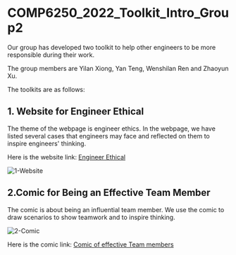 # COMP6250_2022_Toolkit_Intro_Group2

Our group has developed two toolkit to help other engineers to be more responsible during their work.

The group members are Yilan Xiong, Yan Teng, Wenshilan Ren and Zhaoyun Xu.

The toolkits are as follows:

## 1. Website for Engineer Ethical

The theme of the webpage is engineer ethics. In the webpage, we have listed several cases that engineers may face and reflected on them to inspire engineers' thinking.

Here is the website link: [Engineer Ethical](https://site-945304-2190-3721.mysxl.cn/) 

![1-Website](1-Website.png)

## 2.Comic for Being an Effective Team Member

The comic is about being an influential team member. We use the comic to draw scenarios to show teamwork and to inspire thinking.

![2-Comic](2-Comic.png)

Here is the comic link: [Comic of effective Team members](https://github.com/wenshilanR/Comic_for_COMP6250_2022_Toolkit_Group2)
